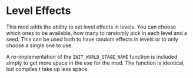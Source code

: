 # Level Effects
This mod adds the ability to set level effects in levels. You can choose which ones to be available, how many to randomly pick in each level and a seed. This can be used both to have random effects in levels or to only choose a single one to use.

A re-implementation of the `INIT_WORLD_STAGE_NAME` function is included simply to get more space in the exe for the mod. The function is identical, but compiles t take up less space.
